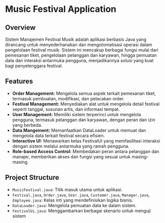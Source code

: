 # Music Festival Application

## Overview

Sistem Manajemen Festival Musik adalah aplikasi berbasis Java yang dirancang untuk menyederhanakan dan mengotomatisasi operasi dalam pengelolaan festival musik. Sistem ini mencakup berbagai fungsi mulai dari pemesanan tiket, pengelolaan pelanggan dan karyawan, hingga pemuatan data dan interaksi antarmuka pengguna, menjadikannya solusi yang kuat bagi penyelenggara festival.

## Features

- **Order Management:** Mengelola semua aspek terkait pemesanan tiket, termasuk pembuatan, modifikasi, dan pelacakan order.
- **Festival Management:** Menyediakan alat untuk mengelola detail festival seperti tanggal, susunan artis, dan informasi tempat.
- **User Management:** Memiliki sistem terperinci untuk mengelola pengguna, termasuk pelanggan dan karyawan, dengan peran dan izin yang berbeda.
- **Data Mangement:** Memanfaatkan DataLoader untuk memuat dan mengelola data terkait festival secara efisien.
- **Interactive UI:** Menawarkan kelas FestivalUi yang memfasilitasi interaksi dengan sistem melalui antarmuka yang ramah pengguna.
- **Role-based Access Control:** Membedakan peran antara pelanggan dan manajer, memberikan akses dan fungsi yang sesuai untuk masing-masing.

## Project Structure

- `MusicFestival.java`: Titik masuk utama untuk aplikasi.
- `Festival.java`, `Order.java`, `User.java`, `Customer.java`, `Manager.java`, `Employee.java`: Kelas inti yang mendefinisikan logika bisnis.
- `DataLoader.java`: Mengelola pemuatan data ke dalam sistem.
- `FestivalUi.java`: Menggambarkan berbagai skenario untuk menguji sistem
